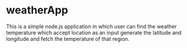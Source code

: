 # weatherApp

This is a simple node.js application in which user can find the weather temperature which accept location as an input
generate the latitude and longitude and fetch the temperature of that region.
